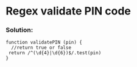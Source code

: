 # Regex validate PIN code

### Solution:

```
function validatePIN (pin) {
  //return true or false
 return /^(\d{4}|\d{6})$/.test(pin)
}
```